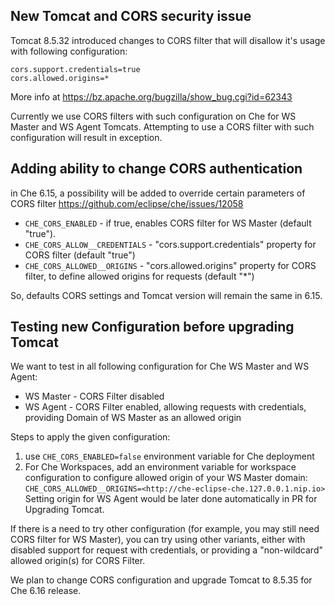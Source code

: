 

## New Tomcat and CORS security issue 

Tomcat 8.5.32 introduced changes to CORS filter that will disallow it's usage with following configuration:
```
cors.support.credentials=true
cors.allowed.origins=*
```

More info at https://bz.apache.org/bugzilla/show_bug.cgi?id=62343 

Currently we use CORS filters with such configuration on Che for WS Master and WS Agent Tomcats. 
Attempting to use a CORS filter with such configuration will result in exception.

## Adding ability to change CORS authentication 

in Che 6.15, a possibility will be added to override certain parameters of CORS filter https://github.com/eclipse/che/issues/12058
- `CHE_CORS_ENABLED` - if true, enables CORS filter for WS Master (default "true").
- `CHE_CORS_ALLOW__CREDENTIALS` - "cors.support.credentials" property for CORS filter (default "true")
- `CHE_CORS_ALLOWED__ORIGINS` - "cors.allowed.origins" property for CORS filter, to define allowed origins for requests (default "*")

So, defaults CORS settings and Tomcat version will remain the same in 6.15.

## Testing new Configuration before upgrading Tomcat

We want to test in all following configuration for Che WS Master and WS Agent:

- WS Master - CORS Filter disabled
- WS Agent - CORS Filter enabled, allowing requests with credentials, providing Domain of WS Master as an allowed origin

Steps to apply the given configuration:

1) use `CHE_CORS_ENABLED=false` environment variable for Che deployment
2) For Che Workspaces, add an environment variable for workspace configuration to configure allowed origin of your WS Master domain: `CHE_CORS_ALLOWED__ORIGINS=<http://che-eclipse-che.127.0.0.1.nip.io>` 
Setting origin for WS Agent would be later done automatically in PR for Upgrading Tomcat.

If there is a need to try other configuration (for example, you may still need CORS filter for WS Master), you can try using other variants, either with disabled support for request with credentials, or providing a "non-wildcard" allowed origin(s) for CORS Filter.

We plan to change CORS configuration and upgrade Tomcat to 8.5.35 for Che 6.16 release.